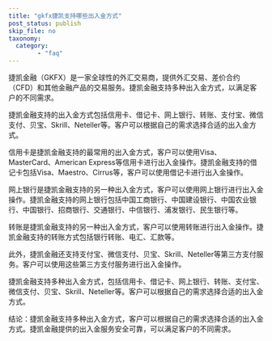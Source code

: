 ```yaml
---
title: "gkfx捷凯支持哪些出入金方式"
post_status: publish
skip_file: no
taxonomy:
  category:
        - "faq"
---
```


捷凯金融（GKFX）是一家全球性的外汇交易商，提供外汇交易、差价合约（CFD）和其他金融产品的交易服务。捷凯金融支持多种出入金方式，以满足客户的不同需求。

捷凯金融支持的出入金方式包括信用卡、借记卡、网上银行、转账、支付宝、微信支付、贝宝、Skrill、Neteller等。客户可以根据自己的需求选择合适的出入金方式。

信用卡是捷凯金融支持的最常用的出入金方式，客户可以使用Visa、MasterCard、American Express等信用卡进行出入金操作。捷凯金融支持的借记卡包括Visa、Maestro、Cirrus等，客户可以使用借记卡进行出入金操作。

网上银行是捷凯金融支持的另一种出入金方式，客户可以使用网上银行进行出入金操作。捷凯金融支持的网上银行包括中国工商银行、中国建设银行、中国农业银行、中国银行、招商银行、交通银行、中信银行、浦发银行、民生银行等。

转账是捷凯金融支持的另一种出入金方式，客户可以使用转账进行出入金操作。捷凯金融支持的转账方式包括银行转账、电汇、汇款等。

此外，捷凯金融还支持支付宝、微信支付、贝宝、Skrill、Neteller等第三方支付服务。客户可以使用这些第三方支付服务进行出入金操作。

捷凯金融支持多种出入金方式，包括信用卡、借记卡、网上银行、转账、支付宝、微信支付、贝宝、Skrill、Neteller等。客户可以根据自己的需求选择合适的出入金方式。

结论：捷凯金融支持多种出入金方式，客户可以根据自己的需求选择合适的出入金方式。捷凯金融提供的出入金服务安全可靠，可以满足客户的不同需求。
